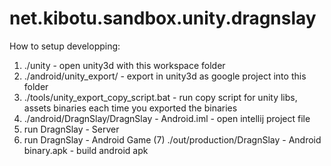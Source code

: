 net.kibotu.sandbox.unity.dragnslay
==================================

How to setup developping:

1) ./unity - open unity3d with this workspace folder
2) ./android/unity_export/ - export in unity3d as google project into this folder
3) ./tools/unity_export_copy_script.bat - run copy script for unity libs, assets binaries each time you exported the binaries
4) ./android/DragnSlay/DragnSlay - Android.iml - open intellij project file
5) run DragnSlay - Server
6) run DragnSlay - Android Game
(7) ./out/production/DragnSlay - Android binary.apk - build android apk